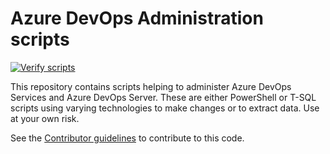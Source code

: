 # Azure DevOps Administration scripts

[![Verify scripts](https://github.com/FokkoVeegens/azure-devops-administration/actions/workflows/verify.yml/badge.svg)](https://github.com/FokkoVeegens/azure-devops-administration/actions/workflows/verify.yml)

This repository contains scripts helping to administer Azure DevOps Services and Azure DevOps Server. These are either PowerShell or T-SQL scripts using varying technologies to make changes or to extract data. Use at your own risk.

See the [Contributor guidelines](/.github/CONTRIBUTING.md) to contribute to this code.
